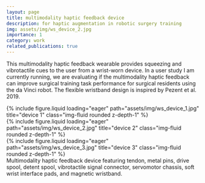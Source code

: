 ```yaml
---
layout: page
title: multimodality haptic feedback device
description: for haptic augmentation in robotic surgery training
img: assets/img/ws_device_2.jpg
importance: 1
category: work
related_publications: true
---
```

This multimodality haptic feedback wearable provides squeezing and vibrotactile cues to the user from a wrist-worn device.
In a user study I am currently running, we are evaluating if the multimodality haptic feedback can improve surgical training task performance for surgical residents using the da Vinci robot.
The flexible wristband design is inspired by Pezent et al. 2019.

<div class="row">
    <div class="col-sm mt-3 mt-md-0">
        {% include figure.liquid loading="eager" path="assets/img/ws_device_1.jpg" title="device 1" class="img-fluid rounded z-depth-1" %}
    </div>
    <div class="col-sm mt-3 mt-md-0">
        {% include figure.liquid loading="eager" path="assets/img/ws_device_2.jpg" title="device 2" class="img-fluid rounded z-depth-1" %}
    </div>
    <div class="col-sm mt-3 mt-md-0">
        {% include figure.liquid loading="eager" path="assets/img/ws_device_3.jpg" title="device 3" class="img-fluid rounded z-depth-1" %}
    </div>
</div>
<div class="caption">
    Multimodality haptic feedback device featuring tendon, metal pins, drive spool, detent spool, vibrotactile signal connector, servomotor chassis, soft wrist interface pads, and magnetic wristband.
</div>